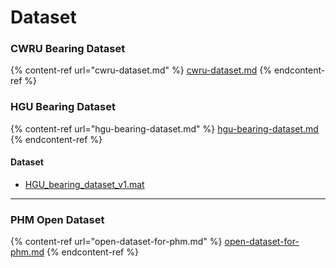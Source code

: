 # Dataset

### CWRU Bearing Dataset

{% content-ref url="cwru-dataset.md" %}
[cwru-dataset.md](cwru-dataset.md)
{% endcontent-ref %}



### HGU Bearing Dataset

{% content-ref url="hgu-bearing-dataset.md" %}
[hgu-bearing-dataset.md](hgu-bearing-dataset.md)
{% endcontent-ref %}

#### Dataset

* [HGU\_bearing\_dataset\_v1.mat](https://drive.google.com/file/d/1bkB45JlS0Z7lILDIBCOj2u4NZzHTqn9i/view?usp=share_link)

***

### PHM Open Dataset

{% content-ref url="open-dataset-for-phm.md" %}
[open-dataset-for-phm.md](open-dataset-for-phm.md)
{% endcontent-ref %}

